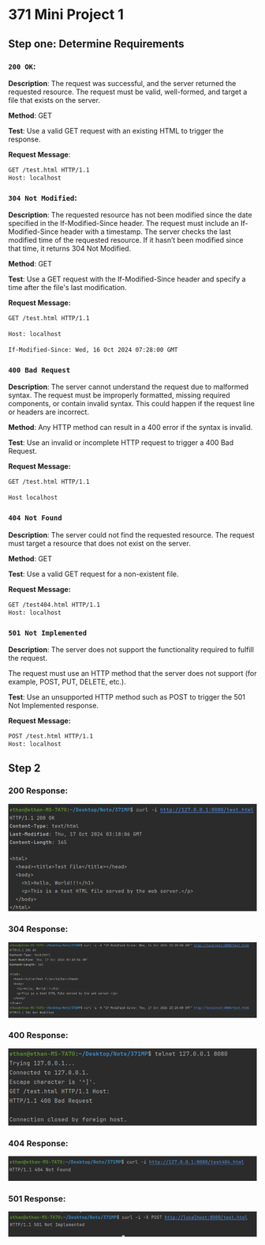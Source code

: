 # 371 Mini Project 1

## **Step one: Determine Requirements**

### `200 OK`:

**Description**: The request was successful, and the server returned the requested resource. The request must be valid, well-formed, and target a file that exists on the server.

**Method**: GET

**Test**: Use a valid GET request with an existing HTML to trigger the response.

**Request Message**:

``` http
GET /test.html HTTP/1.1
Host: localhost
```



### `304 Not Modified`:

**Description**: The requested resource has not been modified since the date specified in the If-Modified-Since header. The request must include an If-Modified-Since header with a timestamp. The server checks the last modified time of the requested resource. If it hasn’t been modified since that time, it returns 304 Not Modified.

**Method**: GET

**Test**: Use a GET request with the If-Modified-Since header and specify a time after the file's last modification.

**Request Message:**

```http
GET /test.html HTTP/1.1

Host: localhost

If-Modified-Since: Wed, 16 Oct 2024 07:28:00 GMT
```



### `400 Bad Request`

**Description**: The server cannot understand the request due to malformed syntax. The request must be improperly formatted, missing required components, or contain invalid syntax. This could happen if the request line or headers are incorrect.

**Method**: Any HTTP method can result in a 400 error if the syntax is invalid.

**Test**: Use an invalid or incomplete HTTP request to trigger a 400 Bad Request.

**Request Message:**

```http
GET /test.html HTTP/1.1

Host localhost
```

 

### `404 Not Found`

**Description**: The server could not find the requested resource. The request must target a resource that does not exist on the server.

**Method**: GET

**Test**: Use a valid GET request for a non-existent file.

**Request Message:**

``` http
GET /test404.html HTTP/1.1
Host: localhost
```



### `501 Not Implemented`

**Description**: The server does not support the functionality required to fulfill the request.

The request must use an HTTP method that the server does not support (for example, POST, PUT, DELETE, etc.).

**Test**: Use an unsupported HTTP method such as POST to trigger the 501 Not Implemented response.

**Request Message:**

``` http
POST /test.html HTTP/1.1
Host: localhost
```





## Step 2

### 200 Response:

![200](./src/1.png)

### 304 Response:

![304](./src/2.png)

### 400 Response:

![400](./src/3.png)

### 404 Response:

![404](./src/4.png)

### 501 Response:

![501](./src/5.png)